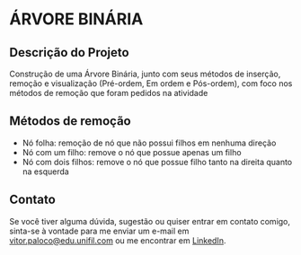 <!DOCTYPE html>
<html lang="en">
<head>
    <meta charset="UTF-8">
    <meta name="viewport" content="width=device-width, initial-scale=1.0">
</head>
<body>
  <h1>ÁRVORE BINÁRIA</h1>
  
  <h2>Descrição do Projeto</h2>
  <p>Construção de uma Árvore Binária, junto com seus métodos de inserção, remoção e visualização (Pré-ordem, Em ordem e Pós-ordem), com foco nos métodos de remoção que foram pedidos na atividade</p>

  <h2>Métodos de remoção</h2>
  <ul>
      <li>Nó folha: remoção de nó que não possui filhos em nenhuma direção</li>
      <li>Nó com um filho: remove o nó que possue apenas um filho</li>
      <li>Nó com dois filhos: remove o nó que possue filho tanto na direita quanto na esquerda</li>
  </ul>

  <h2>Contato</h2>
  <p>Se você tiver alguma dúvida, sugestão ou quiser entrar em contato comigo, sinta-se à vontade para me enviar um e-mail em <a href="mailto:vitor.paloco@edu.unifil.com">vitor.paloco@edu.unifil.com</a> ou me encontrar em <a href="https://www.linkedin.com/in/vitor-hugo-oliveira-paloco-b64126278/">LinkedIn</a>.</p>
</body>
</html>
